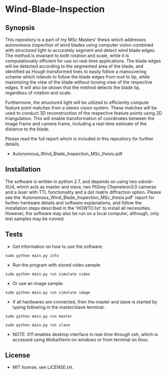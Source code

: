 # Wind-Blade-Inspection

## Synopsis

This repository is a part of my MSc Masters' thesis which addresses autonomous inspection of wind blades using computer vision combined with structured light to accurately segment and detect wind blade edges. The method is invariant to both rotation and scale, while it is computationally efficient for use on real-time applications. The blade edges will be detected according to the segmented area of the blade, and identified as Hough transformed lines to easily follow a manouvering scheme which intends to follow the blade edges from root to tip, while maximizing the view of the blade without loosing view of the respective edges. It will also be shown that the method detects the blade tip, regardless of rotation and scale.

Furthermore, the structured light will be utilized to efficiently compute feature point matches from a stereo vision system. These matches will be used to conduct 3D reconstruction of the respective feature points using 2D triangulation. This will enable transformation of coordinates between the image frame and camera frame, including a real-time estimate of the distance to the blade.

Please read the full report which is included in this repository for further details.
* Autonomous_Wind_Blade_Inspection_MSc_thesis.pdf

## Installation

The software is written in python 2.7, and depends on using two odroid-XU4, which acts as master and slave, two PtGrey Chameleon3.0 cameras and a laser with TTL functionality and a dot matrix diffraction option. Please see the 'Autonomous_Wind_Blade_Inspection_MSc_thesis.pdf' report for further hardware details and software explanations, and follow the installation steps described in the 'HOWTO.txt' to install all necessities. However, the software may also be run on a local computer, although, only test samples may be runned.

## Tests

* Get information on how to use the software:

```
sudo python main.py info
```

* Run the program with stored video sample:

```
sudo python main.py run simulate video
```

* Or use an image sample:

```
sudo python main.py run simulate image
```

* If all hardwares are connected, then the master and slave is started by typing following in the master/slave terminal:

```
sudo python main.py run master
```

```
sudo python main.py run slave
```

* NOTE: X11 enables desktop interface in real-time through ssh, which is accessed using MobaXterm on windows or from terminal on linux.


## License

* MIT license, see LICENSE.txt.


